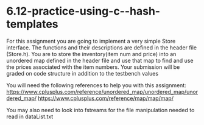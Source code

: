 # 6.12-practice-using-c--hash-templates

For this assignment you are going to implement a very simple Store interface. The functions and their descriptions are defined in the header file (Store.h). You are to store the inventory(item num and price) into an unordered map defined in the header file and use that map to find and use the prices associated with the item numbers. Your submission will be graded on code structure in addition to the testbench values

You will need the following references to help you with this assignment: https://www.cplusplus.com/reference/unordered_map/unordered_map/unordered_map/ https://www.cplusplus.com/reference/map/map/map/

You may also need to look into fstreams for the file manipulation needed to read in dataList.txt
